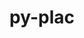---
title: "py-plac"
layout: cache
categories: [package, develop-2024-05-12]
meta: {"versions": ["1.3.5"], "compilers": ["gcc@=7.3.1"], "oss": ["amzn2"], "platforms": ["linux"], "targets": ["aarch64", "neoverse_n1", "x86_64_v3"], "stacks": ["aws-isc", "aws-isc-aarch64", "root"], "num_specs": 3, "num_specs_by_stack": {"aws-isc-aarch64": 2, "root": 3, "aws-isc": 1}}
spec_details: [{"hash": "qo7lr5l5jtg2bm2eavhlwfjpflk7ckvv", "compiler": "gcc@=7.3.1", "versions": ["1.3.5"], "os": "amzn2", "platform": "linux", "target": "aarch64", "variants": ["build_system=python_pip"], "stacks": ["aws-isc-aarch64", "root"], "size": "-", "tarball": "https://binaries.spack.io/releases/develop-2024-05-12/build_cache/linux-amzn2-aarch64/gcc-7.3.1/py-plac-1.3.5/linux-amzn2-aarch64-gcc-7.3.1-py-plac-1.3.5-qo7lr5l5jtg2bm2eavhlwfjpflk7ckvv.spack"}, {"hash": "m6gxxqhvgg5speqj6cavjxba4yljkahs", "compiler": "gcc@=7.3.1", "versions": ["1.3.5"], "os": "amzn2", "platform": "linux", "target": "neoverse_n1", "variants": ["build_system=python_pip"], "stacks": ["aws-isc-aarch64", "root"], "size": "-", "tarball": "https://binaries.spack.io/releases/develop-2024-05-12/build_cache/linux-amzn2-neoverse_n1/gcc-7.3.1/py-plac-1.3.5/linux-amzn2-neoverse_n1-gcc-7.3.1-py-plac-1.3.5-m6gxxqhvgg5speqj6cavjxba4yljkahs.spack"}, {"hash": "nkgaskpongk2ow5gyvxih7gd57m3ouiw", "compiler": "gcc@=7.3.1", "versions": ["1.3.5"], "os": "amzn2", "platform": "linux", "target": "x86_64_v3", "variants": ["build_system=python_pip"], "stacks": ["aws-isc", "root"], "size": "-", "tarball": "https://binaries.spack.io/releases/develop-2024-05-12/build_cache/linux-amzn2-x86_64_v3/gcc-7.3.1/py-plac-1.3.5/linux-amzn2-x86_64_v3-gcc-7.3.1-py-plac-1.3.5-nkgaskpongk2ow5gyvxih7gd57m3ouiw.spack"}]
---